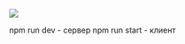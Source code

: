 ![](https://github.com/NightWitch19/Eli-Mleli_Shop/blob/main/em_shop.gif)


npm run dev - сервер
npm run start - клиент

